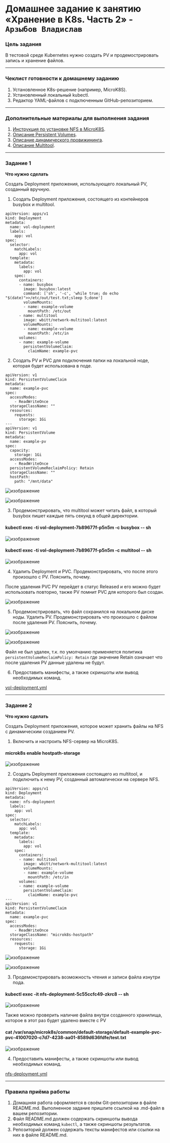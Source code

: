 # Домашнее задание к занятию «Хранение в K8s. Часть 2» - `Арзыбов Владислав`

### Цель задания

В тестовой среде Kubernetes нужно создать PV и продемострировать запись и хранение файлов.

------

### Чеклист готовности к домашнему заданию

1. Установленное K8s-решение (например, MicroK8S).
2. Установленный локальный kubectl.
3. Редактор YAML-файлов с подключенным GitHub-репозиторием.

------

### Дополнительные материалы для выполнения задания

1. [Инструкция по установке NFS в MicroK8S](https://microk8s.io/docs/nfs). 
2. [Описание Persistent Volumes](https://kubernetes.io/docs/concepts/storage/persistent-volumes/). 
3. [Описание динамического провижининга](https://kubernetes.io/docs/concepts/storage/dynamic-provisioning/). 
4. [Описание Multitool](https://github.com/wbitt/Network-MultiTool).

------

### Задание 1

**Что нужно сделать**

Создать Deployment приложения, использующего локальный PV, созданный вручную.

1. Создать Deployment приложения, состоящего из контейнеров busybox и multitool.

```
apiVersion: apps/v1
kind: Deployment
metadata:
  name: vol-deployment
  labels:
    app: vol
spec:
  selector:
    matchLabels:
      app: vol
  template:
    metadata:
      labels:
        app: vol
    spec:
      containers:
      - name: busybox
        image: busybox:latest
        command: ['sh', '-c', 'while true; do echo "$(date)">>/etc/out/test.txt;sleep 5;done']
        volumeMounts:
        - name: example-volume
          mountPath: /etc/out
      - name: multitool
        image: wbitt/network-multitool:latest
        volumeMounts:
        - name: example-volume
          mountPath: /etc/in
      volumes:
      - name: example-volume
        persistentVolumeClaim:
          claimName: example-pvc
```

2. Создать PV и PVC для подключения папки на локальной ноде, которая будет использована в поде.

```
apiVersion: v1
kind: PersistentVolumeClaim
metadata:
  name: example-pvc
spec:
  accessModes:
    - ReadWriteOnce
  storageClassName: ""
  resources:
    requests:
      storage: 1Gi
---
apiVersion: v1
kind: PersistentVolume
metadata:
  name: example-pv
spec:
  capacity:
    storage: 1Gi
  accessModes:
    - ReadWriteOnce
  persistentVolumeReclaimPolicy: Retain
  storageClassName: ""
  hostPath:
    path: "/mnt/data"
```

![изображение](https://github.com/user-attachments/assets/ffa67253-77c9-4617-8c19-eb5400edd507)

![изображение](https://github.com/user-attachments/assets/cd9ece63-19b0-4037-8cdd-d75cc69c41d9)

3. Продемонстрировать, что multitool может читать файл, в который busybox пишет каждые пять секунд в общей директории.

#### kubectl exec -ti vol-deployment-7b89677f-p5n5m -c busybox -- sh

![изображение](https://github.com/user-attachments/assets/e3be2518-340a-4ada-8758-276a6c391a9f)

#### kubectl exec -ti vol-deployment-7b89677f-p5n5m -c multitool -- sh

![изображение](https://github.com/user-attachments/assets/eb52fc89-ac72-4f71-a850-45e501f55de1)

4. Удалить Deployment и PVC. Продемонстрировать, что после этого произошло с PV. Пояснить, почему.

После удаления PVC PV перейдет в статус Released и его можно будет использовать повторно, также PV помнит PVC для которого был создан.

![изображение](https://github.com/user-attachments/assets/aeb10f64-565e-49a0-b2da-b536c8aa1553)


5. Продемонстрировать, что файл сохранился на локальном диске ноды. Удалить PV.  Продемонстрировать что произошло с файлом после удаления PV. Пояснить, почему.

![изображение](https://github.com/user-attachments/assets/0d189a5c-f6bc-4341-ab90-cef2d1fc57d1)

![изображение](https://github.com/user-attachments/assets/b1727c29-e349-4c6b-9b1d-26c58c69c7c1)

Файл не был удален, т.к. по умолчанию применяется политика ```persistentVolumeReclaimPolicy: Retain``` где значение Retain означает что после удаления PV данные удалены не будут.

6. Предоставить манифесты, а также скриншоты или вывод необходимых команд.

[vol-deployment.yml](https://github.com/vladislav-arzybov/HOMEWORK/blob/main/21_Kubernetes/07_Storage_in_K8s_Part_2/vol-deployment.yml)

------

### Задание 2

**Что нужно сделать**

Создать Deployment приложения, которое может хранить файлы на NFS с динамическим созданием PV.

1. Включить и настроить NFS-сервер на MicroK8S.

#### microk8s enable hostpath-storage

![изображение](https://github.com/user-attachments/assets/618604d3-060b-4fca-9de8-d8b7860c89cd)

2. Создать Deployment приложения состоящего из multitool, и подключить к нему PV, созданный автоматически на сервере NFS.

```
apiVersion: apps/v1
kind: Deployment
metadata:
  name: nfs-deployment
  labels:
    app: vol
spec:
  selector:
    matchLabels:
      app: vol
  template:
    metadata:
      labels:
        app: vol
    spec:
      containers:
      - name: multitool
        image: wbitt/network-multitool:latest
        volumeMounts:
        - name: example-volume
          mountPath: /etc/in
      volumes:
      - name: example-volume
        persistentVolumeClaim:
          claimName: example-pvc
---
apiVersion: v1
kind: PersistentVolumeClaim
metadata:
  name: example-pvc
spec:
  accessModes:
    - ReadWriteOnce
  storageClassName: "microk8s-hostpath"
  resources:
    requests:
      storage: 1Gi
```

![изображение](https://github.com/user-attachments/assets/ff40fd9b-c75c-4ee1-ab80-4e6840427542)

![изображение](https://github.com/user-attachments/assets/60d6425d-78c9-4ac7-86fb-8c883253a7dc)

3. Продемонстрировать возможность чтения и записи файла изнутри пода.

#### kubectl exec -it nfs-deployment-5c55ccfc49-zkrc8 -- sh

![изображение](https://github.com/user-attachments/assets/fd0326c8-c6cc-4637-835b-57e41ef5af8c)

Также можно проверить наличие файла внутри созданного хранилища, которое в этот раз будет удалено вместе с PV

#### cat /var/snap/microk8s/common/default-storage/default-example-pvc-pvc-41007020-c7d7-4238-aa01-8589d636fdfe/test.txt

![изображение](https://github.com/user-attachments/assets/23e651ff-fb9b-4917-a3e4-cf1d1d306654)

4. Предоставить манифесты, а также скриншоты или вывод необходимых команд.

[nfs-deployment.yml](https://github.com/vladislav-arzybov/HOMEWORK/blob/main/21_Kubernetes/07_Storage_in_K8s_Part_2/nfs-deployment.yml)

------

### Правила приёма работы

1. Домашняя работа оформляется в своём Git-репозитории в файле README.md. Выполненное задание пришлите ссылкой на .md-файл в вашем репозитории.
2. Файл README.md должен содержать скриншоты вывода необходимых команд `kubectl`, а также скриншоты результатов.
3. Репозиторий должен содержать тексты манифестов или ссылки на них в файле README.md.
